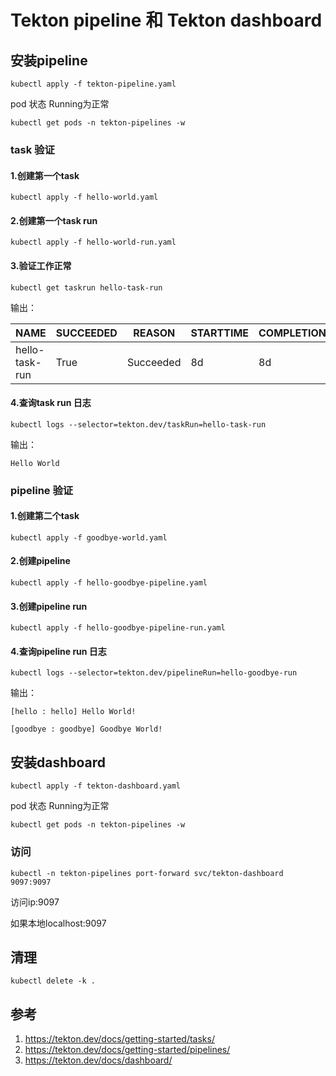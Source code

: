 # Tekton pipeline 和 Tekton dashboard

## 安装pipeline
```
kubectl apply -f tekton-pipeline.yaml
```
pod 状态 Running为正常
```
kubectl get pods -n tekton-pipelines -w
```
### task 验证
#### 1.创建第一个task
```
kubectl apply -f hello-world.yaml
```

#### 2.创建第一个task run 
```
kubectl apply -f hello-world-run.yaml
```

#### 3.验证工作正常
```
kubectl get taskrun hello-task-run
```

输出：

|NAME|             SUCCEEDED|   REASON|      STARTTIME|   COMPLETIONTIME|
| ----------- | ----------- |----------- |----------- |----------- |
|hello-task-run|   True|        Succeeded|   8d|          8d|

#### 4.查询task run 日志
```
kubectl logs --selector=tekton.dev/taskRun=hello-task-run
```

输出：

```
Hello World
```

### pipeline 验证
#### 1.创建第二个task
```
kubectl apply -f goodbye-world.yaml
```

#### 2.创建pipeline
```
kubectl apply -f hello-goodbye-pipeline.yaml
```

#### 3.创建pipeline run
```
kubectl apply -f hello-goodbye-pipeline-run.yaml
```

#### 4.查询pipeline run 日志
```
kubectl logs --selector=tekton.dev/pipelineRun=hello-goodbye-run
```

输出：
```
[hello : hello] Hello World!

[goodbye : goodbye] Goodbye World!
```

## 安装dashboard
```
kubectl apply -f tekton-dashboard.yaml
```
pod 状态 Running为正常
```
kubectl get pods -n tekton-pipelines -w
```

### 访问
```
kubectl -n tekton-pipelines port-forward svc/tekton-dashboard 9097:9097
```

访问ip:9097 

如果本地localhost:9097

## 清理
```
kubectl delete -k .
```

## 参考
1. https://tekton.dev/docs/getting-started/tasks/
2. https://tekton.dev/docs/getting-started/pipelines/
3. https://tekton.dev/docs/dashboard/